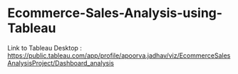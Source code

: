 # Ecommerce-Sales-Analysis-using-Tableau
Link to Tableau Desktop : https://public.tableau.com/app/profile/apoorva.jadhav/viz/EcommerceSalesAnalysisProject/Dashboard_analysis
